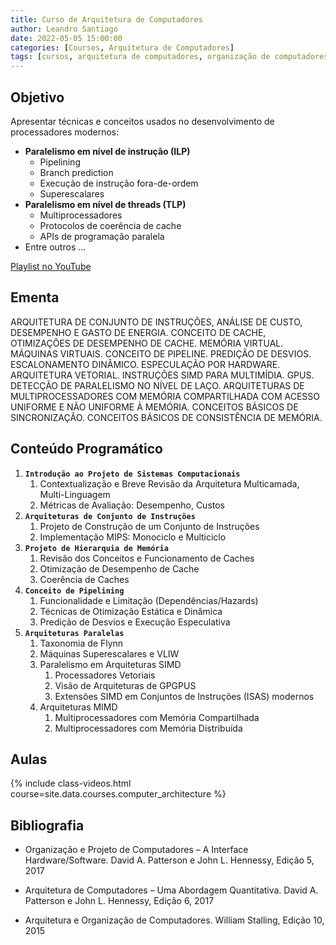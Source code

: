 ```yaml
---
title: Curso de Arquitetura de Computadores
author: Leandro Santiago
date: 2022-05-05 15:00:00
categories: [Courses, Arquitetura de Computadores]
tags: [cursos, arquitetura de computadores, organização de computadores]
---
```


## Objetivo

Apresentar técnicas e conceitos usados no desenvolvimento de processadores modernos:

- **Paralelismo em nível de instrução (ILP)**
   - Pipelining
   - Branch prediction
   - Execução de instrução fora-de-ordem
   - Superescalares
- **Paralelismo em nível de threads (TLP)**
   - Multiprocessadores
   - Protocolos de coerência de cache
   - APIs de programação paralela
- Entre outros ...



 [Playlist no YouTube](https://youtube.com/playlist?list=PLBw9d_OueVJQV_O4qEvC2e5TQ5RZeL9BD)


## Ementa 

ARQUITETURA DE CONJUNTO DE INSTRUÇÕES, ANÁLISE DE CUSTO,  DESEMPENHO E GASTO DE ENERGIA. CONCEITO DE CACHE, OTIMIZAÇÕES DE DESEMPENHO DE CACHE. MEMÓRIA VIRTUAL. MÁQUINAS VIRTUAIS. CONCEITO DE PIPELINE. PREDIÇÃO DE DESVIOS. ESCALONAMENTO DINÂMICO. ESPECULAÇÃO POR HARDWARE. ARQUITETURA VETORIAL. INSTRUÇÕES SIMD PARA MULTIMÍDIA. GPUS. DETECÇÃO DE PARALELISMO NO NÍVEL DE LAÇO. ARQUITETURAS DE MULTIPROCESSADORES COM MEMÓRIA COMPARTILHADA COM ACESSO UNIFORME E NÃO UNIFORME À MEMÓRIA. CONCEITOS BÁSICOS DE SINCRONIZAÇÃO. CONCEITOS BÁSICOS DE CONSISTÊNCIA DE MEMÓRIA.



## Conteúdo Programático

1. **`Introdução ao Projeto de Sistemas Computacionais`**
   1. Contextualização e Breve Revisão da Arquitetura Multicamada, Multi-Linguagem
   2. Métricas de Avaliação: Desempenho, Custos
2. **`Arquiteturas de Conjunto de Instruções`**
   1. Projeto de Construção de um Conjunto de Instruções
   2. Implementação MIPS: Monociclo e Multiciclo
3. **`Projeto de Hierarquia de Memória`**
   1. Revisão dos Conceitos e Funcionamento de Caches
   2. Otimização de Desempenho de Cache
   3. Coerência de Caches
4. **`Conceito de Pipelining`**
   1. Funcionalidade e Limitação (Dependências/Hazards)
   2. Técnicas de Otimização Estática e Dinâmica
   3. Predição de Desvios e Execução Especulativa
5. **`Arquiteturas Paralelas`**
   1. Taxonomia de Flynn
   2. Máquinas Superescalares e VLIW
   3. Paralelismo em Arquiteturas SIMD
      1. Processadores Vetoriais
      2. Visão de Arquiteturas de GPGPUS
      3. Extensões SIMD em Conjuntos de Instruções (ISAS) modernos
   4. Arquiteturas MIMD
      1. Multiprocessadores com Memória Compartilhada
      2. Multiprocessadores com Memória Distribuída
 
## Aulas

{% include class-videos.html course=site.data.courses.computer_architecture %}


## Bibliografia

- Organização e Projeto de Computadores – A Interface Hardware/Software. David A. Patterson e John L. Hennessy, Edição 5, 2017

- Arquitetura de Computadores – Uma Abordagem Quantitativa. David A. Patterson e John L. Hennessy, Edição 6, 2017

- Arquitetura e Organização de Computadores. William Stalling, Edição 10, 2015



